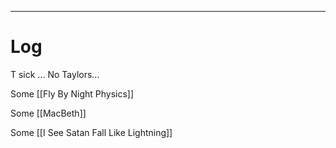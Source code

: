 

---

# Log

T sick ... No Taylors... 

Some [[Fly By Night Physics]]

Some [[MacBeth]]

Some [[I See Satan Fall Like Lightning]]

